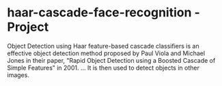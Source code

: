 # haar-cascade-face-recognition - Project
Object Detection using Haar feature-based cascade classifiers is an effective object detection method proposed by Paul Viola and Michael Jones in their paper, "Rapid Object Detection using a Boosted Cascade of Simple Features" in 2001. ... It is then used to detect objects in other images.
